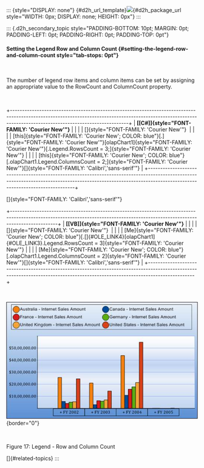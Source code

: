 ::: {style="DISPLAY: none"}
[](ms-xhelp:///?Id=d2h_url_template){#d2h_url_template}![](!package_url!){#d2h_package_url style="WIDTH: 0px; DISPLAY: none; HEIGHT: 0px"}
:::

::: {.d2h_secondary_topic style="PADDING-BOTTOM: 10pt; MARGIN: 0pt; PADDING-LEFT: 0pt; PADDING-RIGHT: 0pt; PADDING-TOP: 0pt"}
#### Setting the Legend Row and Column Count {#setting-the-legend-row-and-column-count style="tab-stops: 0pt"}

 

The number of legend row items and column items can be set by assigning an appropriate value to the RowCount and ColumnCount property.

 

+------------------------------------------------------------------------------------------------------------------------------------------------------------------------------------------------------------+
| **[\[C#\]]{style="FONT-FAMILY: 'Courier New'"}**                                                                                                                                                           |
|                                                                                                                                                                                                            |
| []{style="FONT-FAMILY: 'Courier New'"}                                                                                                                                                                     |
|                                                                                                                                                                                                            |
| [this]{style="FONT-FAMILY: 'Courier New'; COLOR: blue"}[.]{style="FONT-FAMILY: 'Courier New'"}[olapChart1]{style="FONT-FAMILY: 'Courier New'"}[.Legend.RowsCount = 3;]{style="FONT-FAMILY: 'Courier New'"} |
|                                                                                                                                                                                                            |
| [this]{style="FONT-FAMILY: 'Courier New'; COLOR: blue"}[.olapChart1.Legend.ColumnsCount = 2;]{style="FONT-FAMILY: 'Courier New'"}[]{style="FONT-FAMILY: 'Calibri','sans-serif'"}                           |
+------------------------------------------------------------------------------------------------------------------------------------------------------------------------------------------------------------+

[]{style="FONT-FAMILY: 'Calibri','sans-serif'"} 

+-------------------------------------------------------------------------------------------------------------------------------------------------------------------------------+
| **[\[VB\]]{style="FONT-FAMILY: 'Courier New'"}**                                                                                                                              |
|                                                                                                                                                                               |
| []{style="FONT-FAMILY: 'Courier New'"}                                                                                                                                        |
|                                                                                                                                                                               |
| [Me]{style="FONT-FAMILY: 'Courier New'; COLOR: blue"}[.[]{#OLE_LINK4}[olapChart1]{#OLE_LINK3}.Legend.RowsCount = 3]{style="FONT-FAMILY: 'Courier New'"}                       |
|                                                                                                                                                                               |
| [Me]{style="FONT-FAMILY: 'Courier New'; COLOR: blue"}[.olapChart1.Legend.ColumnsCount = 2]{style="FONT-FAMILY: 'Courier New'"}[]{style="FONT-FAMILY: 'Calibri','sans-serif'"} |
+-------------------------------------------------------------------------------------------------------------------------------------------------------------------------------+

 

![Description: C:\\Users\\Hari\\Pictures\\OlapChart\\Legend - Row and Column Count.png](ImagesExt/image48_20.jpg){border="0"} 

 

Figure 17: Legend - Row and Column Count

[]{#related-topics}
:::
